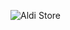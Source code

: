 ![Aldi Store](https://user-images.githubusercontent.com/111089062/228569042-30b34dcd-715e-4ea0-888c-cac3a133f8e8.png)

